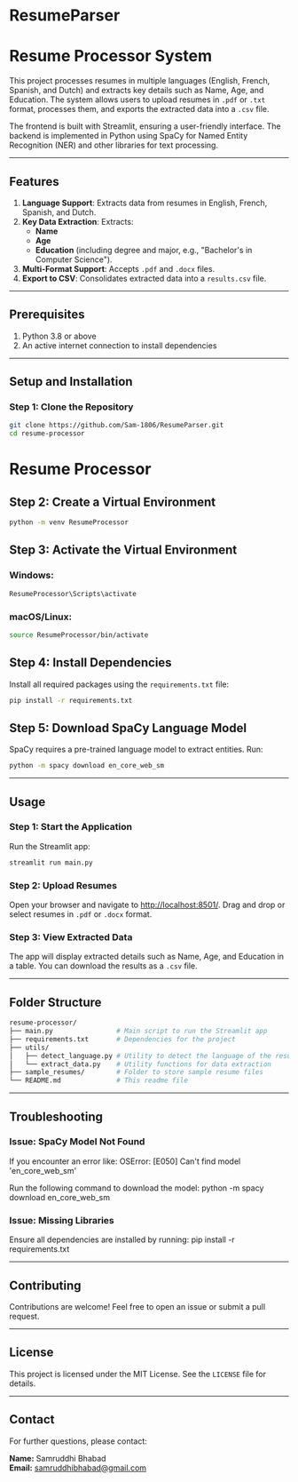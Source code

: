 # ResumeParser
# Resume Processor System

This project processes resumes in multiple languages (English, French, Spanish, and Dutch) and extracts key details such as Name, Age, and Education. The system allows users to upload resumes in `.pdf` or `.txt` format, processes them, and exports the extracted data into a `.csv` file.

The frontend is built with Streamlit, ensuring a user-friendly interface. The backend is implemented in Python using SpaCy for Named Entity Recognition (NER) and other libraries for text processing.

---

## Features
1. **Language Support**: Extracts data from resumes in English, French, Spanish, and Dutch.
2. **Key Data Extraction**: Extracts:
   - **Name**
   - **Age**
   - **Education** (including degree and major, e.g., "Bachelor's in Computer Science").
3. **Multi-Format Support**: Accepts `.pdf` and `.docx` files.
4. **Export to CSV**: Consolidates extracted data into a `results.csv` file.

---

## Prerequisites
1. Python 3.8 or above
2. An active internet connection to install dependencies

---

## Setup and Installation

### Step 1: Clone the Repository
```bash
git clone https://github.com/Sam-1806/ResumeParser.git
cd resume-processor
```

# Resume Processor

## Step 2: Create a Virtual Environment
```bash
python -m venv ResumeProcessor
```
## Step 3: Activate the Virtual Environment

### Windows:
```bash
ResumeProcessor\Scripts\activate
```

### macOS/Linux:
```bash
source ResumeProcessor/bin/activate
```

## Step 4: Install Dependencies
Install all required packages using the `requirements.txt` file:
```bash
pip install -r requirements.txt
```

## Step 5: Download SpaCy Language Model
SpaCy requires a pre-trained language model to extract entities. Run:
```bash
python -m spacy download en_core_web_sm
```

---

## Usage

### Step 1: Start the Application
Run the Streamlit app:
```bash
streamlit run main.py
```

### Step 2: Upload Resumes
Open your browser and navigate to [http://localhost:8501/](http://localhost:8501/).
Drag and drop or select resumes in `.pdf` or `.docx` format.

### Step 3: View Extracted Data
The app will display extracted details such as Name, Age, and Education in a table.
You can download the results as a `.csv` file.

---

## Folder Structure
```bash
resume-processor/
├── main.py                # Main script to run the Streamlit app
├── requirements.txt       # Dependencies for the project
├── utils/
│   ├── detect_language.py # Utility to detect the language of the resume
│   └── extract_data.py    # Utility functions for data extraction
├── sample_resumes/        # Folder to store sample resume files
└── README.md              # This readme file
```

---

## Troubleshooting

### Issue: SpaCy Model Not Found
If you encounter an error like:
OSError: [E050] Can't find model 'en_core_web_sm'

Run the following command to download the model:
python -m spacy download en_core_web_sm

### Issue: Missing Libraries
Ensure all dependencies are installed by running:
pip install -r requirements.txt

---

## Contributing
Contributions are welcome! Feel free to open an issue or submit a pull request.

---

## License
This project is licensed under the MIT License. See the `LICENSE` file for details.

---

## Contact
For further questions, please contact:

**Name:** Samruddhi Bhabad  
**Email:** [samruddhibhabad@gmail.com](mailto:samruddhibhabad@gmail.com)
